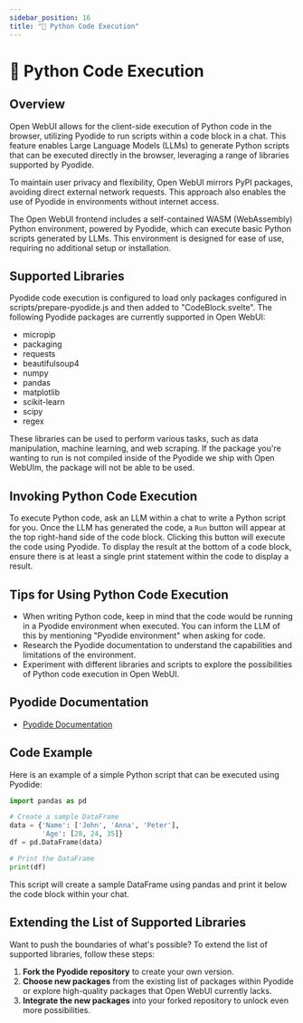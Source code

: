 ```yaml
---
sidebar_position: 16
title: "🐍 Python Code Execution"
---
```


# 🐍 Python Code Execution

## Overview

Open WebUI allows for the client-side execution of Python code in the browser, utilizing Pyodide to run scripts within a code block in a chat. This feature enables Large Language Models (LLMs) to generate Python scripts that can be executed directly in the browser, leveraging a range of libraries supported by Pyodide.

To maintain user privacy and flexibility, Open WebUI mirrors PyPI packages, avoiding direct external network requests. This approach also enables the use of Pyodide in environments without internet access.

The Open WebUI frontend includes a self-contained WASM (WebAssembly) Python environment, powered by Pyodide, which can execute basic Python scripts generated by LLMs. This environment is designed for ease of use, requiring no additional setup or installation.

## Supported Libraries

Pyodide code execution is configured to load only packages configured in scripts/prepare-pyodide.js and then added to "CodeBlock.svelte". The following Pyodide packages are currently supported in Open WebUI:

* micropip
* packaging
* requests
* beautifulsoup4
* numpy
* pandas
* matplotlib
* scikit-learn
* scipy
* regex

These libraries can be used to perform various tasks, such as data manipulation, machine learning, and web scraping. If the package you're wanting to run is not compiled inside of the Pyodide we ship with Open WebUIm, the package will not be able to be used.

## Invoking Python Code Execution

To execute Python code, ask an LLM within a chat to write a Python script for you. Once the LLM has generated the code, a `Run` button will appear at the top right-hand side of the code block. Clicking this button will execute the code using Pyodide. To display the result at the bottom of a code block, ensure there is at least a single print statement within the code to display a result.

## Tips for Using Python Code Execution

* When writing Python code, keep in mind that the code would be running in a Pyodide environment when executed. You can inform the LLM of this by mentioning "Pyodide environment" when asking for code.
* Research the Pyodide documentation to understand the capabilities and limitations of the environment.
* Experiment with different libraries and scripts to explore the possibilities of Python code execution in Open WebUI.

## Pyodide Documentation

* [Pyodide Documentation](https://pyodide.org/en/stable/)

## Code Example

Here is an example of a simple Python script that can be executed using Pyodide:

```python
import pandas as pd

# Create a sample DataFrame
data = {'Name': ['John', 'Anna', 'Peter'], 
        'Age': [28, 24, 35]}
df = pd.DataFrame(data)

# Print the DataFrame
print(df)
```

This script will create a sample DataFrame using pandas and print it below the code block within your chat.

## Extending the List of Supported Libraries

Want to push the boundaries of what's possible? To extend the list of supported libraries, follow these steps:

1. **Fork the Pyodide repository** to create your own version.
2. **Choose new packages** from the existing list of packages within Pyodide or explore high-quality packages that Open WebUI currently lacks.
3. **Integrate the new packages** into your forked repository to unlock even more possibilities.

